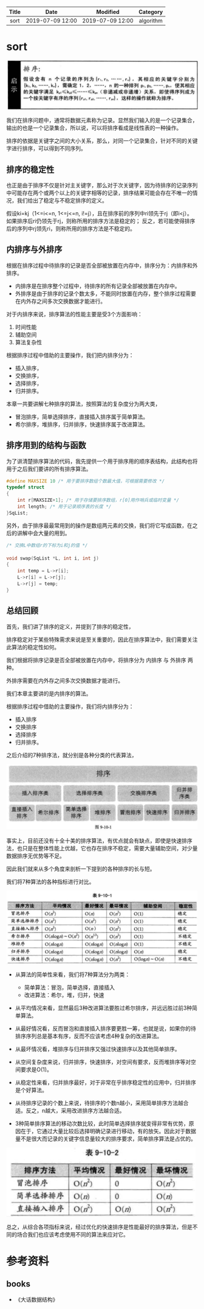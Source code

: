 | Title                | Date             | Modified         | Category          |
|:--------------------:|:----------------:|:----------------:|:-----------------:|
| sort            | 2019-07-09 12:00 | 2019-07-09 12:00 | algorithm         |



# sort

![](./images/sort_01.png)



我们在排序问题中，通常将数据元素称为记录。显然我们输入的是一个记录集合，输出的也是一个记录集合，所以说，可以将排序看成是线性表的一种操作。

排序的依据是关键字之间的大小关系，那么，对同一个记录集合，针对不同的关键字进行排序，可以得到不同序列。



## 排序的稳定性

也正是由于排序不仅是针对主关键字，那么对于次关键字，因为待排序的记录序列中可能存在两个或两个以上的关键字相等的记录，排序结果可能会存在不唯一的情况，我们给出了稳定与不稳定排序的定义。

假设ki=kj（1<=i<=n, 1<=j<=n, i!=j），且在排序前的序列中ri领先于rj（即i<j）。
如果排序后ri仍领先于rj，则称所用的排序方法是稳定的；
反之，若可能使得排序后的序列中rj领先ri，则称所用的排序方法是不稳定的。




## 内排序与外排序

根据在排序过程中待排序的记录是否全部被放置在内存中，排序分为：内排序和外排序。
- 内排序是在排序整个过程中，待排序的所有记录全部被放置在内存中。
- 外排序是由于排序的记录个数太多，不能同时放置在内存，整个排序过程需要在内外存之间多次交换数据才能进行。


对于内排序来说，排序算法的性能主要是受3个方面影响：
1. 时间性能
2. 辅助空间
3. 算法复杂性


根据排序过程中借助的主要操作，我们把内排序分为：
- 插入排序，
- 交换排序，
- 选择排序，
- 归并排序。


本章一共要讲解七种排序的算法，按照算法的复杂度分为两大类，

- 冒泡排序，简单选择排序，直接插入排序属于简单算法。
- 希尔排序，堆排序，归并排序，快速排序属于改进算法。




## 排序用到的结构与函数

为了讲清楚排序算法的代码，我先提供一个用于排序用的顺序表结构，此结构也将用于之后我们要讲的所有排序算法。


```c
#define MAXSIZE 10 /* 用于要排序数组个数最大值，可根据需要修改 */
typedef struct
{
    int r[MAXSIZE+1]; /* 用于存储要排序数组，r[0]用作哨兵或临时变量 */
    int length; /* 用于记录顺序表的长度 */
}SqList;

```


另外，由于排序最最常用到的操作是数组两元素的交换，我们将它写成函数，在之后的讲解中会大量的用到。

```c
/* 交换L中数组r的下标为i和j的值 */

void swap(SqList *L, int i, int j)
{
    int temp = L->r[i];
    L->r[i] = L->r[j];
    L->r[j] = temp;
}

```





## 总结回顾


首先，我们讲了排序的定义，并提到了排序的稳定性，

排序稳定对于某些特殊需求来说是至关重要的，因此在排序算法中，我们需要关注此算法的稳定性如何。

我们根据将排序记录是否全部被放置在内存中，将排序分为 内排序 与 外排序 两种。

外排序需要在内外存之间多次交换数据才能进行。

我们本章主要讲的是内排序的算法。

根据排序过程中借助的主要操作，我们将内排序分为：
- 插入排序
- 交换排序
- 选择排序
- 归并排序。

之后介绍的7种排序法，就分别是各种分类的代表算法，


![](./images/sort_02.png)

事实上，目前还没有十全十美的排序算法，有优点就会有缺点，即使是快速排序法，也只是在整体性能上优越，它也存在排序不稳定，需要大量辅助空间，对少量数据排序无优势等不足。

因此我们就来从多个角度来剖析一下提到的各种排序的长与短。


我们将7种算法的各种指标进行对比。

![](./images/sort_03.png)

- 从算法的简单性来看，我们将7种算法分为两类：
    - 简单算法：冒泡，简单选择，直接插入
    - 改进算法：希尔，堆，归并，快速
- 从平均情况来看，显然最后3种改进算法要胜过希尔排序，并远远胜过前3种简单算法。
- 从最好情况看，反而冒泡和直接插入排序要更胜一筹，也就是说，如果你的待排序序列总是基本有序，反而不应该考虑4种复杂的改进算法。
- 从最坏情况看，堆排序与归并排序又强过快速排序以及其他简单排序。
- 从空间复杂度来说，归并排序，快速排序，对空间有要求，反而堆排序等对空间要求是O(1)。
- 从稳定性来看，归并排序最好，对于非常在乎排序稳定性的应用中，归并排序是个好算法。
- 从待排序记录的个数上来说，待排序的个数n越小，采用简单排序方法越合适。反之，n越大，采用改进排序方法越合适。




- 3种简单排序算法的移动次数比较，此时简单选择排序就变得非常有优势，原因在于，它通过大量比较后选择明确记录进行移动，有的放矢。因此对于数据量不是很大而记录的关键字信息量较大的排序要求，简单排序算法是占优的。

![](./images/sort_04.png)

总之，从综合各项指标来说，经过优化的快速排序是性能最好的排序算法，但是不同的场合我们也应该考虑使用不同的算法来应对它。







# 参考资料
## books
- 《大话数据结构》